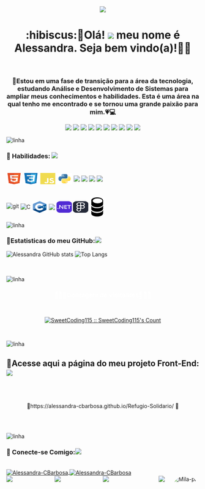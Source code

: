 
<div align="center"> <img src="https://capsule-render.vercel.app/api?type=shark&height=120&color=fddec9&section=header"></div>

<h1 align="center">:hibiscus:🌼Olá! <img src="https://raw.githubusercontent.com/MartinHeinz/MartinHeinz/master/wave.gif" width="30px"> meu nome é Alessandra. Seja bem vindo(a)!🌼🌺</h1>

<br>



<h3 align="center">🌺Estou em uma fase de transição para a área da tecnologia, estudando Análise e Desenvolvimento de Sistemas para ampliar meus conhecimentos e habilidades. Esta é uma área na qual tenho me encontrado e se tornou uma grande paixão para mim.💗💻</h3>


<p align="center">
  <img src="https://raw.githubusercontent.com/innng/innng/master/assets/kyubey.gif" height="40" />
  <img src="https://raw.githubusercontent.com/innng/innng/master/assets/kyubey.gif" height="40" />
  <img src="https://raw.githubusercontent.com/innng/innng/master/assets/kyubey.gif" height="40" />
  <img src="https://raw.githubusercontent.com/innng/innng/master/assets/kyubey.gif" height="40" />
  <img src="https://raw.githubusercontent.com/innng/innng/master/assets/kyubey.gif" height="40" />
  <img src="https://raw.githubusercontent.com/innng/innng/master/assets/kyubey.gif" height="40" />
  <img src="https://raw.githubusercontent.com/innng/innng/master/assets/kyubey.gif" height="40" />
  <img src="https://raw.githubusercontent.com/innng/innng/master/assets/kyubey.gif" height="40" />
  <img src="https://raw.githubusercontent.com/innng/innng/master/assets/kyubey.gif" height="40" />
  <img src="https://raw.githubusercontent.com/innng/innng/master/assets/kyubey.gif" height="40" />
</p>





![linha](https://user-images.githubusercontent.com/73097560/115834477-dbab4500-a447-11eb-908a-139a6edaec5c.gif)



  
<h3> 🌺 Habilidades: <img src="https://raw.githubusercontent.com/innng/innng/master/assets/kyubey.gif" height="40" /></h3> 
 <div style="display: inline_block"><br>    
    
   <!--icone-html-->
  <img align="center" alt="liviacorreiadasilva-HTML" height="30" width="40" src="https://raw.githubusercontent.com/devicons/devicon/master/icons/html5/html5-original.svg">
    <!--icone-css-->
  <img align="center" alt="liviacorreiadasilva-CSS" height="30" width="40" src="https://raw.githubusercontent.com/devicons/devicon/master/icons/css3/css3-original.svg">
  <!--icone javascript-->
  <img align="center" alt="liviacorreiadasilva-Js" height="30" width="40" src="https://raw.githubusercontent.com/devicons/devicon/master/icons/javascript/javascript-plain.svg">
    <!--icone-python-->
  <img align="center" alt="liviacorreiadasilva-Python" height="30" width="40" 
src="https://raw.githubusercontent.com/devicons/devicon/master/icons/python/python-original.svg">
<!-- icone BI-->
<img align="center" alt=" " height="30" width="40" 
 src=https://github.com/onemarc/tech-icons/blob/main/icons/powerbi-dark.svg>
<!--icone java-->
     <img align="center" alt=" " height="30" width="20"
     src="https://seeklogo.com/images/J/java-logo-B158C160FE-seeklogo.com.png">
    <!--icone vscode-->
    <img align="center" alt=" " height="30" width="40" 
     src="https://seeklogo.com/images/V/visual-studio-code-logo-284BC24C39-seeklogo.com.png">
     <!--icone github-->
      <img align="center" alt=" " height="30" width="40" 
     src="https://seeklogo.com/images/G/github-logo-9BBCA663A4-seeklogo.com.png">
    
  
</div>
<br/>
 <div style="display: inline_block"><br>   
   <!-- icone git -->
 <img src="https://www.vectorlogo.zone/logos/git-scm/git-scm-icon.svg" alt="git" width="40" height="30"/>
   <! -- incone C -->
   <img align = "center" alt = "C" height = "30" width = "40" src = "https://cdn.jsdelivr.net/gh/devicons/devicon/icons/c/c-original.svg">
   <!-- icone c++ -->
      <img align="center" alt=" " height="30" width="40" 
     src= "https://raw.githubusercontent.com/devicons/devicon/master/icons/cplusplus/cplusplus-original.svg">
    <!-- icone csharp-->
   <img align="center" alt=" " height="30" width="40" 
     src="https://cdn.jsdelivr.net/gh/devicons/devicon@latest/icons/csharp/csharp-original.svg">
      <!-- icone .net-->
   <img align="center" alt=" " height="30" width="40" 
     src="https://github.com/tandpfun/skill-icons/blob/main/icons/DotNet.svg?short_path=dcabd15">
     <!--icone figma-->
    <img align="center" alt=" " height="30" width="40" 
    src="https://github.com/tandpfun/skill-icons/blob/main/icons/Figma-Dark.svg">
    <!-- icone sql-->
   <img align="center" alt=" " height="50" width="40" 
         src="https://github.com/Workshape/tech-icons/blob/master/icons/sql.svg" >
    
 </div>


  
![linha](https://user-images.githubusercontent.com/73097560/115834477-dbab4500-a447-11eb-908a-139a6edaec5c.gif)



<h3> 🌺Estatisticas do meu GitHub:<img src="https://raw.githubusercontent.com/innng/innng/master/assets/kyubey.gif" height="40" /> </h3>

<div>  
  <span>
    <img height="180" src="https://github-readme-stats.vercel.app/api?username=Alessandra-CBarbosa&show_icons=true&theme=dracula" alt="Alessandra GitHub stats" />
    <img height="180" src="https://github-readme-stats.vercel.app/api/top-langs/?username=Alessandra-CBarbosa&layout=compact&theme=dracula" alt="Top Langs" />
  </span>
</div>
<br><br>



![linha](https://user-images.githubusercontent.com/73097560/115834477-dbab4500-a447-11eb-908a-139a6edaec5c.gif)



<h3 align="center" style="color: #fff">🌺🌼🌺Contagem de visitantes🌺🌼🌺</h3>
<br>
<p align="center">
  <a href="https://github.com/Alessandra-CBarbosa"><img src="https://profile-counter.glitch.me/SweetCoding115/count.svg" alt="SweetCoding115 :: SweetCoding115's Count" /></a>
</p>
<br>

![linha](https://user-images.githubusercontent.com/73097560/115834477-dbab4500-a447-11eb-908a-139a6edaec5c.gif)
<h2> 🌺Acesse aqui a página do meu projeto Front-End:<img src="https://raw.githubusercontent.com/innng/innng/master/assets/kyubey.gif" height="40" /></h2>
<br><br>
 <p align="center"> 🌺https://alessandra-cbarbosa.github.io/Refugio-Solidario/    🌺 </p>
<br><br>

![linha](https://user-images.githubusercontent.com/73097560/115834477-dbab4500-a447-11eb-908a-139a6edaec5c.gif)
 <div>
    <h3 align="left">🌺 Conecte-se Comigo:<img src="https://raw.githubusercontent.com/innng/innng/master/assets/kyubey.gif" height="40" /></h3>
    <div style="display: inline_block"><br>    
    <a href="https://discord.com/" target="blank">
  <img align="center" src="https://github.com/onemarc/tech-icons/blob/main/icons/discord-dark.svg" alt="Alessandra-CBarbosa" height="40" width="40" />
         <a href="https://www.linkedin.com/in/alessandra-barbosa-65404328b/" target="blank">
             <img align="center" src="https://raw.githubusercontent.com/rahuldkjain/github-profile-readme-generator/master/src/images/icons/Social/linked-in-alt.svg" alt="Alessandra-CBarbosa" height="30" width="40" />
         </a>
        
 </div>


<div>
<img align="left" src="https://user-images.githubusercontent.com/65187002/144930161-2f783401-8d27-4fdf-a2f7-cc0ba32f1f1f.gif" width="25%" style="display:inline;"><img align="left" src="https://user-images.githubusercontent.com/65187002/144930161-2f783401-8d27-4fdf-a2f7-cc0ba32f1f1f.gif" width="25%" style="display:inline;"><img align="left" src="https://user-images.githubusercontent.com/65187002/144930161-2f783401-8d27-4fdf-a2f7-cc0ba32f1f1f.gif" width="25%" style="display:inline;">
</div><img align="right" alt="Mila-pic" height="150" style="border-radius:50px;" src="https://tgram.ru/wiki/stickers/img/BabyYoda/gif/5.gif">


 <div align="center">
        <img src="https://capsule-render.vercel.app/api?type=waving&height=130&color=ffbba8&section=footer"/>
      </div>
